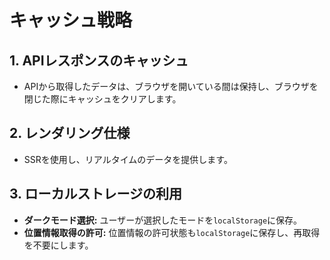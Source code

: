 # キャッシュ戦略

## 1. APIレスポンスのキャッシュ

- APIから取得したデータは、ブラウザを開いている間は保持し、ブラウザを閉じた際にキャッシュをクリアします。

## 2. レンダリング仕様

- SSRを使用し、リアルタイムのデータを提供します。

## 3. ローカルストレージの利用

- **ダークモード選択:** ユーザーが選択したモードを`localStorage`に保存。
- **位置情報取得の許可:** 位置情報の許可状態も`localStorage`に保存し、再取得を不要にします。
